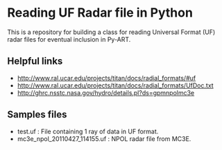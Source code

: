 Reading UF Radar file in Python
===============================

This is a repository for building a class for reading Universal Format (UF) 
radar files for eventual inclusion in Py-ART.

Helpful links
-------------
* http://www.ral.ucar.edu/projects/titan/docs/radial_formats/#uf 
* http://www.ral.ucar.edu/projects/titan/docs/radial_formats/UfDoc.txt
* http://ghrc.nsstc.nasa.gov/hydro/details.pl?ds=gpmnpolmc3e


Samples files
-------------
* test.uf : File containing 1 ray of data in UF format.
* mc3e_npol_20110427_114155.uf :  NPOL radar file from MC3E.
